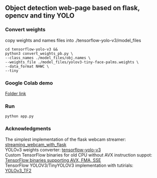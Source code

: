 ## Object detection web-page based on flask, opencv and tiny YOLO


### Convert weights
copy weights and names files into ./tensorflow-yolo-v3/model_files
```
cd tensorflow-yolo-v3 &&
python3 convert_weights_pb.py \
--class_names ./model_files/obj.names \
--weights_file ./model_files/yolov3-tiny-face-palms.weights \
--data_format NHWC \
--tiny
```
### Google Colab demo
[Folder link](https://drive.google.com/drive/folders/1RFHrPlAMVE79_sUVVO9GyzVmh1E6oOry?usp=sharing)

### Run
```python app.py```

### Acknowledgments
The simplest implementation of the flask webcam streamer: [streaming_webcam_with_flask](https://github.com/py-chemist/streaming_webcam_with_flask)<br>
YOLOv3 weights converter: [tensorflow-yolo-v3](https://github.com/mystic123/tensorflow-yolo-v3)<br>
Custom TensorFlow binaries for old CPU without AVX instruction suppot: [TensorFlow binaries supporting AVX, FMA, SSE](https://github.com/lakshayg/tensorflow-build)<br>
TensorFlow YOLOV3/TinyYOLOV3 implementation with tutirials: [YOLOv3_TF2](https://github.com/RahmadSadli/Deep-Learning/tree/master/YOLOv3_TF2)
